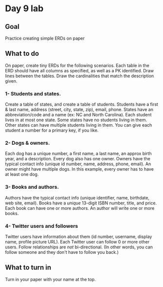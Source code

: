# Day 9 lab
## Goal
Practice creating simple ERDs on paper

## What to do
On paper, create tiny ERDs for the following scenarios. Each table in the ERD should have all columns as specified, as well as a PK identified. Draw lines between the tables. Draw the cardinalities that match the description given. 

### 1- Students and states. 
Create a table of states, and create a table of students. Students have a first & last name, address (street, city, state, zip), email, phone. States have an abbreviation/code and a name (ex: NC and North Carolina). Each student lives in at most one state. Some states have no students living in them. Other states can have multiple students living in them. You can give each student a number for a primary key, if you like.

### 2- Dogs & owners. 
Each dog has a unique number, a first name, a last name, an approx birth year, and a description. Every dog also has one owner. Owners have the typical contact info (unique id number, name, address, phone, email). An owner might have multiple dogs. In this example, every owner has to have at least one dog.

### 3- Books and authors.
Authors have the typical contact info (unique identifier, name, birthdate, web site, email). Books have a *unique* 13-digit ISBN number, title, and price. Each book can have one or more authors. An author will write one or more books. 

### 4- Twitter users and followers
Twitter users have information about them (id number, username, display name, profile picture URL). Each Twitter user can follow 0 or more other users. Follow relationships are *not* bi-directional. (In other words, you can follow someone and they don't have to follow you back.)

## What to turn in
Turn in your paper with your name at the top.
